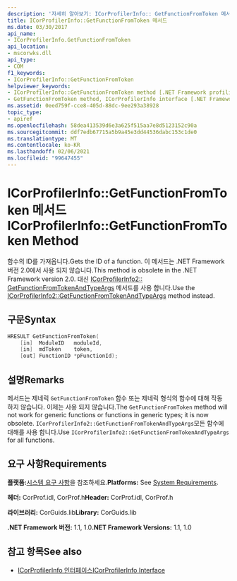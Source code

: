 ```yaml
---
description: '자세히 알아보기: ICorProfilerInfo:: GetFunctionFromToken 메서드'
title: ICorProfilerInfo::GetFunctionFromToken 메서드
ms.date: 03/30/2017
api_name:
- ICorProfilerInfo.GetFunctionFromToken
api_location:
- mscorwks.dll
api_type:
- COM
f1_keywords:
- ICorProfilerInfo::GetFunctionFromToken
helpviewer_keywords:
- ICorProfilerInfo::GetFunctionFromToken method [.NET Framework profiling]
- GetFunctionFromToken method, ICorProfilerInfo interface [.NET Framework profiling]
ms.assetid: 0eed759f-cce8-405d-88dc-9ee293a38928
topic_type:
- apiref
ms.openlocfilehash: 58dea413539d6e3a625f515aa7e8d5123152c90a
ms.sourcegitcommit: ddf7edb67715a5b9a45e3dd44536dabc153c1de0
ms.translationtype: MT
ms.contentlocale: ko-KR
ms.lasthandoff: 02/06/2021
ms.locfileid: "99647455"
---
```

# <a name="icorprofilerinfogetfunctionfromtoken-method"></a><span data-ttu-id="b692e-103">ICorProfilerInfo::GetFunctionFromToken 메서드</span><span class="sxs-lookup"><span data-stu-id="b692e-103">ICorProfilerInfo::GetFunctionFromToken Method</span></span>

<span data-ttu-id="b692e-104">함수의 ID를 가져옵니다.</span><span class="sxs-lookup"><span data-stu-id="b692e-104">Gets the ID of a function.</span></span> <span data-ttu-id="b692e-105">이 메서드는 .NET Framework 버전 2.0에서 사용 되지 않습니다.</span><span class="sxs-lookup"><span data-stu-id="b692e-105">This method is obsolete in the .NET Framework version 2.0.</span></span> <span data-ttu-id="b692e-106">대신 [ICorProfilerInfo2:: GetFunctionFromTokenAndTypeArgs](icorprofilerinfo2-getfunctionfromtokenandtypeargs-method.md) 메서드를 사용 합니다.</span><span class="sxs-lookup"><span data-stu-id="b692e-106">Use the [ICorProfilerInfo2::GetFunctionFromTokenAndTypeArgs](icorprofilerinfo2-getfunctionfromtokenandtypeargs-method.md) method instead.</span></span>  
  
## <a name="syntax"></a><span data-ttu-id="b692e-107">구문</span><span class="sxs-lookup"><span data-stu-id="b692e-107">Syntax</span></span>  
  
```cpp  
HRESULT GetFunctionFromToken(  
    [in]  ModuleID   moduleId,  
    [in]  mdToken    token,  
    [out] FunctionID *pFunctionId);  
```  
  
## <a name="remarks"></a><span data-ttu-id="b692e-108">설명</span><span class="sxs-lookup"><span data-stu-id="b692e-108">Remarks</span></span>  

 <span data-ttu-id="b692e-109">메서드는 제네릭 `GetFunctionFromToken` 함수 또는 제네릭 형식의 함수에 대해 작동 하지 않습니다. 이제는 사용 되지 않습니다.</span><span class="sxs-lookup"><span data-stu-id="b692e-109">The `GetFunctionFromToken` method will not work for generic functions or functions in generic types; it is now obsolete.</span></span> <span data-ttu-id="b692e-110">`ICorProfilerInfo2::GetFunctionFromTokenAndTypeArgs`모든 함수에 대해를 사용 합니다.</span><span class="sxs-lookup"><span data-stu-id="b692e-110">Use `ICorProfilerInfo2::GetFunctionFromTokenAndTypeArgs` for all functions.</span></span>  
  
## <a name="requirements"></a><span data-ttu-id="b692e-111">요구 사항</span><span class="sxs-lookup"><span data-stu-id="b692e-111">Requirements</span></span>  

 <span data-ttu-id="b692e-112">**플랫폼:**[시스템 요구 사항](../../get-started/system-requirements.md)을 참조하세요.</span><span class="sxs-lookup"><span data-stu-id="b692e-112">**Platforms:** See [System Requirements](../../get-started/system-requirements.md).</span></span>  
  
 <span data-ttu-id="b692e-113">**헤더:** CorProf.idl, CorProf.h</span><span class="sxs-lookup"><span data-stu-id="b692e-113">**Header:** CorProf.idl, CorProf.h</span></span>  
  
 <span data-ttu-id="b692e-114">**라이브러리:** CorGuids.lib</span><span class="sxs-lookup"><span data-stu-id="b692e-114">**Library:** CorGuids.lib</span></span>  
  
 <span data-ttu-id="b692e-115">**.NET Framework 버전:** 1.1, 1.0</span><span class="sxs-lookup"><span data-stu-id="b692e-115">**.NET Framework Versions:** 1.1, 1.0</span></span>  
  
## <a name="see-also"></a><span data-ttu-id="b692e-116">참고 항목</span><span class="sxs-lookup"><span data-stu-id="b692e-116">See also</span></span>

- [<span data-ttu-id="b692e-117">ICorProfilerInfo 인터페이스</span><span class="sxs-lookup"><span data-stu-id="b692e-117">ICorProfilerInfo Interface</span></span>](icorprofilerinfo-interface.md)
